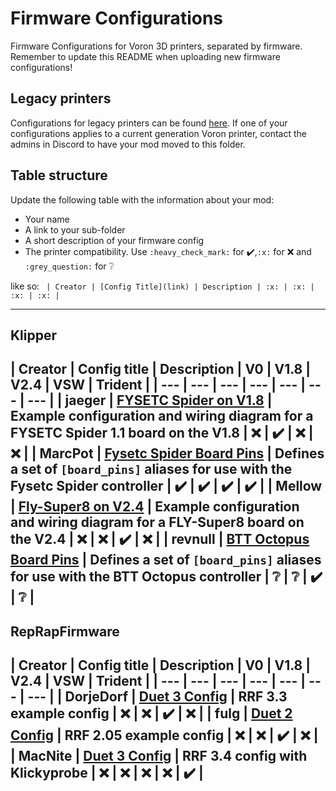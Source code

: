 # Firmware Configurations

Firmware Configurations for Voron 3D printers, separated by firmware.
Remember to update this README when uploading new firmware configurations!

## Legacy printers

Configurations for legacy printers can be found [here](../legacy_printers/firmware_configurations). 
If one of your configurations applies to a current generation Voron printer, contact the admins in 
Discord to have your mod moved to this folder.

## Table structure

Update the following table with the information about your mod:
- Your name
- A link to your sub-folder
- A short description of your firmware config
- The printer compatibility. Use `:heavy_check_mark:` for :heavy_check_mark:,`:x:` for :x: and `:grey_question:` for :grey_question:

like so:
`
| Creator | [Config Title](link) | Description | :x: | :x: | :x: | :x: |`

---

## Klipper

| Creator | Config title | Description | V0 | V1.8 | V2.4 | VSW | Trident |
| --- | --- | --- | --- | --- | --- | --- |
| jaeger | [FYSETC Spider on V1.8](./klipper/jaeger/Spider_1.1_V1.8) | Example configuration and wiring diagram for a FYSETC Spider 1.1 board on the V1.8 | :x: | :heavy_check_mark: | :x: | :x: |
| MarcPot | [Fysetc Spider Board Pins](./klipper/MarcPot/fysetc_spider_pins) | Defines a set of `[board_pins]` aliases for use with the Fysetc Spider controller | :heavy_check_mark: | :heavy_check_mark: | :heavy_check_mark: | :heavy_check_mark: |
| Mellow | [Fly-Super8 on V2.4](./klipper/Mellow/FLY-Super8) | Example configuration and wiring diagram for a FLY-Super8 board on the V2.4 | :x: | :x: | :heavy_check_mark: | :x: |
| revnull | [BTT Octopus Board Pins](./klipper/revnull/btt_octopus_pins) | Defines a set of `[board_pins]` aliases for use with the BTT Octopus controller | :grey_question: | :grey_question: | :heavy_check_mark: | :grey_question: |
---

## RepRapFirmware

| Creator | Config title | Description | V0 | V1.8 | V2.4 | VSW | Trident |
| --- | --- | --- | --- | --- | --- | --- |
| DorjeDorf | [Duet 3 Config](./reprapfirmware/DorjeDorf) | RRF 3.3 example config | :x: | :x: | :heavy_check_mark: | :x: |
| fulg | [Duet 2 Config](./reprapfirmware/fulg) | RRF 2.05 example config | :x: | :x: | :heavy_check_mark: | :x: |
| MacNite | [Duet 3 Config](./reprapfirmware/MacNite) | RRF 3.4 config with Klickyprobe | :x: | :x: | :x: | :x: | :heavy_check_mark: | 
---

